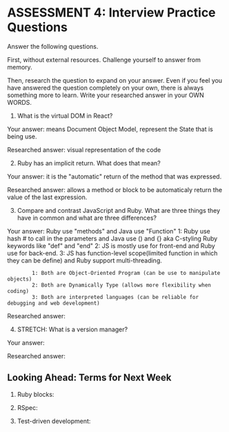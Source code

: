 # ASSESSMENT 4: Interview Practice Questions

Answer the following questions.

First, without external resources. Challenge yourself to answer from memory.

Then, research the question to expand on your answer. Even if you feel you have answered the question completely on your own, there is always something more to learn. Write your researched answer in your OWN WORDS.

1. What is the virtual DOM in React?

Your answer: means Document Object Model, represent the State that is being use.

Researched answer: visual representation of the code

2. Ruby has an implicit return. What does that mean?

Your answer: it is the "automatic" return of the method that was expressed.

<!-- example def add_numbers(a, b)
  a + b 
end -->

Researched answer: allows a method or block to be automaticaly return the value of the last expression.

3. Compare and contrast JavaScript and Ruby. What are three things they have in common and what are three differences?

Your answer: Ruby use "methods" and Java use "Function"
            1: Ruby use hash # to call in the parameters and Java use () and {} aka C-styling
            Ruby keywords like "def" and "end"
            2: JS is mostly use for front-end
              and Ruby use for back-end.
            3: JS has function-level scope(limited function in which they can be define)
              and Ruby support multi-threading.

            1: Both are Object-Oriented Program (can be use to manipulate objects)
            2: Both are Dynamically Type (allows more flexibility when coding)
            3: Both are interpreted languages (can be reliable for debugging and web development)

Researched answer:

4. STRETCH: What is a version manager?

Your answer:

Researched answer:

## Looking Ahead: Terms for Next Week

1. Ruby blocks:

2. RSpec:

3. Test-driven development:
